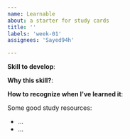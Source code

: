 ```yaml
---
name: Learnable
about: a starter for study cards
title: ''
labels: 'week-01'
assignees: 'Sayed94h'

---
```


__Skill to develop__:

__Why this skill?__:

__How to recognize when I've learned it__:

Some good study resources:
* ...
* ...




